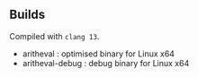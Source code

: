 ## Builds
Compiled with `clang 13`.
- aritheval : optimised binary for Linux x64
- aritheval-debug : debug binary for Linux x64
